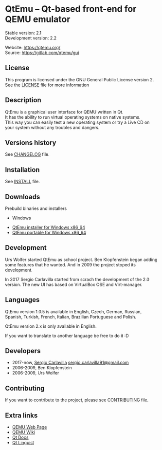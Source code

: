 # QtEmu &ndash; Qt-based front-end for QEMU emulator

Stable version: 2.1 <br />
Development version: 2.2 <br />

Website: https://qtemu.org/ <br />
Source: https://gitlab.com/qtemu/gui

## License

This program is licensed under the GNU General Public License version 2.
See the [LICENSE](https://gitlab.com/Qtemu/gui/blob/master/LICENSE.md) file for more information

## Description

QtEmu is a graphical user interface for QEMU written in Qt. <br />
It has the ability to run virtual operating systems on native systems. <br />
This way you can easily test a new operating system or try a Live CD on your system without any troubles and dangers.

## Versions history

See [CHANGELOG](https://gitlab.com/Qtemu/gui/blob/master/CHANGELOG.md) file.

## Installation

See [INSTALL](https://gitlab.com//Qtemu/gui/blob/master/INSTALL.md) file.

## Downloads

Prebuild binaries and installers

- Windows

* [QtEmu installer for Windows x86_64](https://www.carlavilla.es/qtemu/qtemu_setup_x86_64.exe)
* [QtEmu portable for Windows x86_64](https://www.carlavilla.es/qtemu/qtemu_portable_x86_64.zip)

## Development

Urs Wolfer started QtEmu as school project. Ben Klopfenstein began adding some features that he wanted.
And in 2009 the project stoped its development.

In 2017 Sergio Carlavilla started from scrach the development of the 2.0 version. The new UI has based on
VirtualBox OSE and Virt-manager.

## Languages

QtEmu version 1.0.5 is available in English, Czech, German, Russian, Spanish, Turkish, French, Italian,
Brazilian Portuguese and Polish.

QtEmu version 2.x is only available in English.

If you want to translate to another language be free to do it :D

## Developers

* 2017-now, [Sergio Carlavilla](https://www.carlavilla.es) <sergio.carlavilla91@gmail.com>
* 2006-2009, Ben Klopfenstein <benklop gmail com>
* 2006-2009, Urs Wolfer <uwolfer fwo ch> 

## Contributing

If you want to contribute to the project, please see [CONTRIBUTING](https://gitlab.com/Qtemu/gui/blob/master/CONTRIBUTING.md) file.

## Extra links

* [QEMU Web Page](https://www.qemu.org/)
* [QEMU Wiki](https://wiki.qemu.org/Main_Page)
* [Qt Docs](http://doc.qt.io/qt-5/index.html)
* [Qt Linguist](https://doc.qt.io/qt-5/qtlinguist-index.html)
